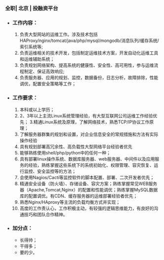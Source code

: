 ### 全职| 北京 | 投融资平台

* ### 工作内容：
    1. 负责大型网站的运维工作。涉及技术包括HAProxy/nginx/tomcat/java/php/mysql/mongodb/消息队列/缓存系统/索引系统等;
    2. 负责运维相关的技术开发，包括制定运维技术方案，开发自动化运维工具和运维辅助系统；
    3. 负责规划网络架构、提高系统的健康性、安全性、高可用性，参与运维流程制定、保证高效响应;
    4. 负责服务器、应用的规划、监控，数据备份，日志分析，故障排除，性能调优，配置安全策略等工作；

* ### 工作要求：
    1. 本科或以上学历；
    2. 2、3年以上主流Linux系统管理经验，有大型互联网公司运维工作经验优先；
    3.精通Linux系统及原理，了解网络技术，熟悉TCP/IP协议工作原理；
    4. 了解服务器群集的规划和设置，对企业信息安全的常规措施和方法有实际操作经验
    5. 具有规划部署高冗余性、高负载性大型网络平台经验者优先
    6. 能够熟练使用shell/php/python中的任何一种；
    7. 具有部署linux操作系统、数据库服务器、web服务器、中间件以及应用服务的经验，熟练掌握这些系统下的系统初始化、权限管理、容灾恢复、运行监控、安全监控等的方法；
    8. 会使用Nagios/Cacti等监控软件的脚本配置、部署、二次开发者优先；
    9. 精通安全设备（防火墙）、存储设备、容灾方案；熟练掌握常见WEB服务器（Apache,Tomcat,Nginx）的配置和性能调优；熟练掌握MySQL数据库的配置调优。有CDN、缓存服务器的运维部署经验者优先；
    10. 熟悉Nginx/HAproxy等主流的负载均衡方式并实现；
    11. 高度的工作责认心，工作积极主动，有较强的逻辑思维能力，有良好的沟通技巧和团队合作精神。
* ### 加分点：
    - 长得帅；
    - 干得多；
    - 要的少。
